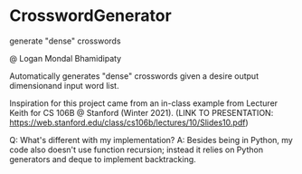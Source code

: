 # CrosswordGenerator
generate "dense" crosswords

@ Logan Mondal Bhamidipaty

Automatically generates "dense" crosswords given a desire output dimensionand input word list.

Inspiration for this project came from an in-class example
from Lecturer Keith for CS 106B @ Stanford (Winter 2021).
(LINK TO PRESENTATION: https://web.stanford.edu/class/cs106b/lectures/10/Slides10.pdf)

Q: What's different with my implementation?
A: Besides being in Python, my code also doesn't use function recursion;
instead it relies on Python generators and deque to implement backtracking.
